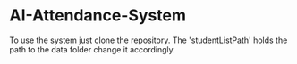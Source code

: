 # AI-Attendance-System

To use the system just clone the repository. The 'studentListPath' holds the path to the data folder change it accordingly.
